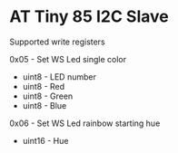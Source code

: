 # AT Tiny 85 I2C Slave


Supported write registers

0x05 - Set WS Led single color
  - uint8 - LED number
  - uint8 - Red
  - uint8 - Green
  - uint8 - Blue

0x06 - Set WS Led rainbow starting hue
  - uint16 - Hue


